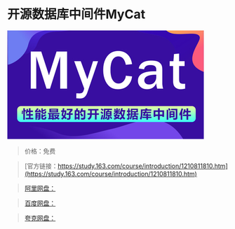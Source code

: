 # 开源数据库中间件MyCat

![img](../../../assets/study163/free/84fe50ce77ab42d7ae5173488f5d35ab.jpg)

> 价格：免费

> [官方链接：https://study.163.com/course/introduction/1210811810.htm](https://study.163.com/course/introduction/1210811810.htm)

> [阿里网盘：]()

> [百度网盘：]()

> [夸克网盘：]()

